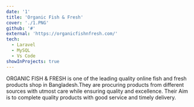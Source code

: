 ```yaml
---
date: '1'
title: 'Organic Fish & Fresh'
cover: './1.PNG'
github: '#'
external: 'https://organicfishnfresh.com/'
tech:
  - Laravel
  - MySQL
  - Vs Code
showInProjects: true
---
```


ORGANIC FISH & FRESH is one of the leading quality online fish and fresh products shop in Bangladesh.They are procuring products from different sources with utmost care while ensuring quality and excellence. Their Aim is to complete quality products with good service and timely delivery.
